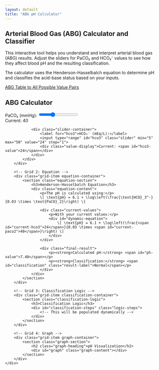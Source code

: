 ```yaml
---
layout: default
title: "ABG pH Calculator"
---
```


<article class="intro">
    <h1>Arterial Blood Gas (ABG) Calculator and Classifier</h1>
    <p>This interactive tool helps you understand and interpret arterial blood gas (ABG) results. Adjust the sliders for PaCO₂ and HCO₃⁻ values to see how they affect blood pH and the resulting classification.</p>
    <p>The calculator uses the Henderson-Hasselbalch equation to determine pH and classifies the acid-base status based on your inputs.</p>
    <p><a href="abg_table.html">ABG Table to All Possible Value Pairs</a></p>
</article>

<section class="calculator-section">
    <h2>ABG Calculator</h2>
    <div class="calculator-grid">
        <!-- Grid 1: Sliders -->
        <div class="grid-item controls-container">
            <div class="controls">
                <div class="slider-container">
                    <label for="paco2">PaCO₂ (mmHg):</label>
                    <input type="range" id="paco2" class="slider" min="10" max="100" value="40" step="1">
                    <div class="value-display">Current: <span id="paco2-value">40</span></div>
                </div>
                
                <div class="slider-container">
                    <label for="hco3">HCO₃⁻ (mEq/L):</label>
                    <input type="range" id="hco3" class="slider" min="5" max="50" value="24" step="1">
                    <div class="value-display">Current: <span id="hco3-value">24</span></div>
                </div>
            </div>
        </div>

        <!-- Grid 2: Equation -->
        <div class="grid-item equation-container">
            <section class="equation-section">
                <h3>Henderson-Hasselbalch Equation</h3>
                <div class="equation-content">
                    <p>The pH is calculated using:</p>
                    \[ \text{pH} = 6.1 + \log\left(\frac{\text{HCO}_3^-}{0.03 \times \text{PaCO}_2}\right) \]
                    
                    <div class="current-values">
                        <p>With your current values:</p>
                        <div id="dynamic-equation">
                            \[ \text{pH} = 6.1 + \log\left(\frac{<span id="current-hco3">24</span>}{0.03 \times <span id="current-paco2">40</span>}\right) \]
                        </div>
                    </div>
                    
                    <div class="final-result">
                        <p><strong>Calculated pH:</strong> <span id="ph-value">7.40</span></p>
                        <p><strong>Classification:</strong> <span id="classification" class="result-label">Normal</span></p>
                    </div>
                </div>
            </section>
        </div>

        <!-- Grid 3: Classification Logic -->
        <div class="grid-item classification-container">
            <section class="classification-logic">
                <h3>Classification Logic</h3>
                <div id="classification-steps" class="logic-steps">
                    <!-- This will be populated dynamically -->
                </div>
            </section>
        </div>

        <!-- Grid 4: Graph -->
        <div class="grid-item graph-container">
            <section class="graph-section">
                <h2 class="graph-heading">pH Visualization</h2>
                <div id="graph" class="graph-content"></div>
            </section>
        </div>
    </div>
</section>

<link rel="stylesheet" href="_css/graph-components.css">
<script src="https://cdn.plot.ly/plotly-latest.min.js"></script>
<script src="https://polyfill.io/v3/polyfill.min.js?features=es6"></script>
<script id="MathJax-script" async src="https://cdn.jsdelivr.net/npm/mathjax@3/es5/tex-mml-chtml.js"></script>
<script src="abg-simulator.js"></script>
<script src="js/abg-background.js"></script>

<script>
document.addEventListener('DOMContentLoaded', function() {
    const paco2Slider = document.getElementById('paco2');
    const hco3Slider = document.getElementById('hco3');
    
    function updateEquation() {
        document.getElementById('current-paco2').textContent = paco2Slider.value;
        document.getElementById('current-hco3').textContent = hco3Slider.value;
    }
    
    paco2Slider.addEventListener('input', updateEquation);
    hco3Slider.addEventListener('input', updateEquation);
});
</script>
